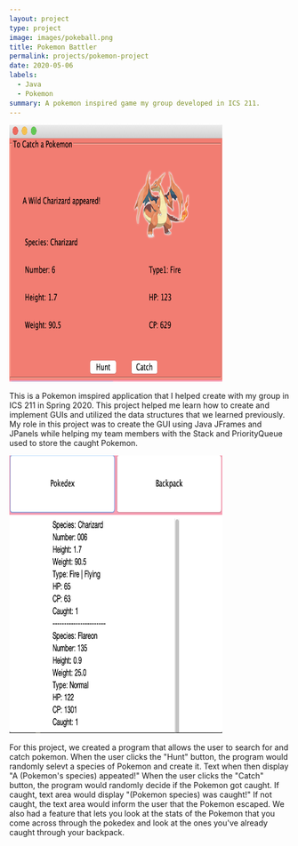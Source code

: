 ```yaml
---
layout: project
type: project
image: images/pokeball.png
title: Pokemon Battler
permalink: projects/pokemon-project
date: 2020-05-06
labels:
  - Java
  - Pokemon
summary: A pokemon inspired game my group developed in ICS 211.
---
```


<img class="ui medium right floated rounded image" src="../images/pokemon-game.png" width="383" height="462" >  


This is a Pokemon imspired application that I helped create with my group in ICS 211 in Spring 2020. This project helped me learn how to create and implement GUIs and utilized the data structures that we learned previously. My role in this project was to create the GUI using Java JFrames and JPanels while helping my team members with the Stack and PriorityQueue used to store the caught Pokemon.  

<img class="ui medium left floated rounded image" src="../images/pokemon-stats.png" width="383" height="500">

For this project, we created a program that allows the user to search for and catch pokemon. When the user clicks the "Hunt" button, the program would randomly selevt a species of Pokemon and create it. Text when then display "A (Pokemon's species) appeated!" When the user clicks the "Catch" button, the program would randomly decide if the Pokemon got caught. If caught, text area would display "(Pokemon species) was caught!" If not caught, the text area would inform the user that the Pokemon escaped. We also had a feature that lets you look at the stats of the Pokemon that you come across through the pokedex and look at the ones you've already caught through your backpack. 



